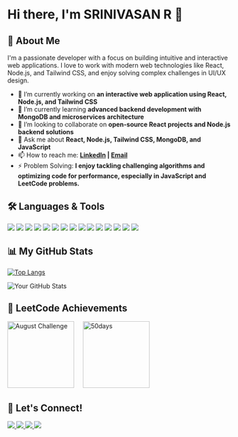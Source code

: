 # Hi there, I'm SRINIVASAN R 👋

## 🚀 About Me

I'm a passionate developer with a focus on building intuitive and interactive web applications. I love to work with modern web technologies like React, Node.js, and Tailwind CSS, and enjoy solving complex challenges in UI/UX design.


- 🔭 I’m currently working on **an interactive web application using React, Node.js, and Tailwind CSS**
- 🌱 I’m currently learning **advanced backend development with MongoDB and microservices architecture**
- 👯 I’m looking to collaborate on **open-source React projects and Node.js backend solutions**
- 💬 Ask me about **React, Node.js, Tailwind CSS, MongoDB, and JavaScript**
- 📫 How to reach me: **[LinkedIn](https://www.linkedin.com/in/srinivasan-r-b13195256/) | [Email](mailto:sriniravir05@gmail.com)**
- ⚡ Problem Solving: **I enjoy tackling challenging algorithms and optimizing code for performance, especially in JavaScript and LeetCode problems.**


## 🛠️ Languages & Tools
<p>
  <img src="https://img.shields.io/badge/HTML5-E34F26?style=for-the-badge&logo=html5&logoColor=white" />
  <img src="https://img.shields.io/badge/CSS3-1572B6?style=for-the-badge&logo=css3&logoColor=white" />
  <img src="https://img.shields.io/badge/JavaScript-323330?style=for-the-badge&logo=javascript&logoColor=F7DF1E" />
  <img src="https://img.shields.io/badge/Java-007396?style=for-the-badge&logo=java&logoColor=white" />
  <img src="https://img.shields.io/badge/C++-00599C?style=for-the-badge&logo=cplusplus&logoColor=white" />
  <img src="https://img.shields.io/badge/MySQL-4479A1?style=for-the-badge&logo=mysql&logoColor=white" />
  <img src="https://img.shields.io/badge/Canva-00C4CC?style=for-the-badge&logo=canva&logoColor=white" />
  <img src="https://img.shields.io/badge/React-20232A?style=for-the-badge&logo=react&logoColor=61DAFB" />
  <img src="https://img.shields.io/badge/Tailwind_CSS-38B2AC?style=for-the-badge&logo=tailwind-css&logoColor=white" />
  <img src="https://img.shields.io/badge/Node.js-43853D?style=for-the-badge&logo=node.js&logoColor=white" />
  <img src="https://img.shields.io/badge/Express.js-404D59?style=for-the-badge" />
  <img src="https://img.shields.io/badge/MongoDB-4EA94B?style=for-the-badge&logo=mongodb&logoColor=white" />
  <img src="https://img.shields.io/badge/Git-F05032?style=for-the-badge&logo=git&logoColor=white" />
  <img src="https://img.shields.io/badge/Docker-2496ED?style=for-the-badge&logo=docker&logoColor=white" />
  <img src="https://img.shields.io/badge/VS_Code-0078d7?style=for-the-badge&logo=visual-studio-code&logoColor=white" />
</p>

## 📊 My GitHub Stats
[![Top Langs](https://github-readme-stats.vercel.app/api/top-langs/?username=Srinivasan-Ravi&layout=compact&theme=radical)](https://github.com/Srinivasan-Ravi/github-readme-stats)

![Your GitHub Stats](https://github-readme-stats.vercel.app/api?username=Srinivasan-Ravi&show_icons=true&theme=radical&hide_rank=true)



## 🏅 LeetCode Achievements
<p>
  <img src="https://leetcode.com/static/images/badges/2024/gif/2024-08.gif" alt="August Challenge" width="150"/>
  <img width="12" />
  <img src="https://assets.leetcode.com/static_assets/marketing/2024-50.gif" alt="50days" width="150"/>
  <img width="12" />
</p>



## 🔗 Let's Connect!
<p>
  <a href="https://www.linkedin.com/in/srinivasan-r-b13195256/" target="_blank">
    <img src="https://img.shields.io/badge/LinkedIn-blue?style=for-the-badge&logo=linkedin" />
  </a>
  <a href="https://leetcode.com/Srinivasan_Ravi" target="_blank">
    <img src="https://img.shields.io/badge/LeetCode-FFA116?style=for-the-badge&logo=leetcode&logoColor=black" />
  </a>
  <a href="mailto:sriniravir05@gmail.com">
    <img src="https://img.shields.io/badge/Email-D14836?style=for-the-badge&logo=gmail&logoColor=white" />
  </a>
  <a href="https://github.com/Srinivasan-Ravi" target="_blank">
    <img src="https://img.shields.io/badge/GitHub-181717?style=for-the-badge&logo=github" />
  </a>
</p>
